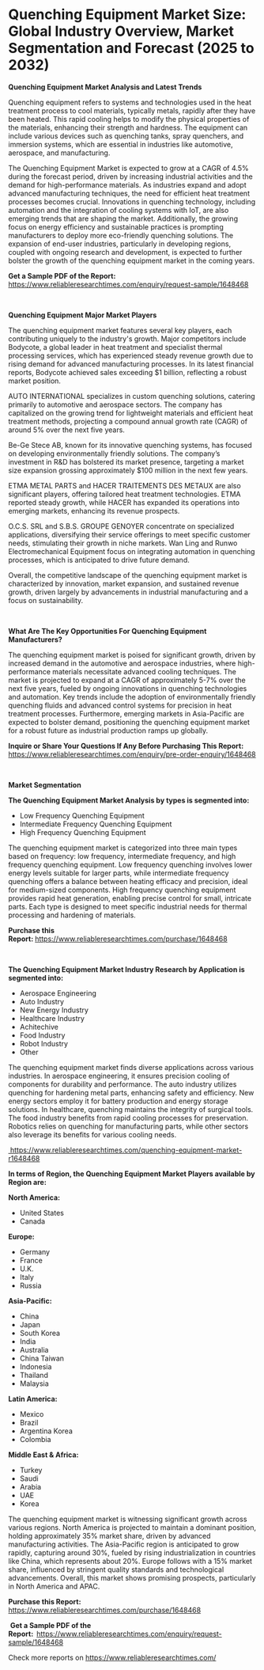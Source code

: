 <p><h1>Quenching Equipment Market Size: Global Industry Overview, Market Segmentation and Forecast (2025 to 2032)</h1></p><p><strong>Quenching Equipment Market Analysis and Latest Trends</strong></p>
<p><p>Quenching equipment refers to systems and technologies used in the heat treatment process to cool materials, typically metals, rapidly after they have been heated. This rapid cooling helps to modify the physical properties of the materials, enhancing their strength and hardness. The equipment can include various devices such as quenching tanks, spray quenchers, and immersion systems, which are essential in industries like automotive, aerospace, and manufacturing.</p><p>The Quenching Equipment Market is expected to grow at a CAGR of 4.5% during the forecast period, driven by increasing industrial activities and the demand for high-performance materials. As industries expand and adopt advanced manufacturing techniques, the need for efficient heat treatment processes becomes crucial. Innovations in quenching technology, including automation and the integration of cooling systems with IoT, are also emerging trends that are shaping the market. Additionally, the growing focus on energy efficiency and sustainable practices is prompting manufacturers to deploy more eco-friendly quenching solutions. The expansion of end-user industries, particularly in developing regions, coupled with ongoing research and development, is expected to further bolster the growth of the quenching equipment market in the coming years.</p></p>
<p><strong>Get a Sample PDF of the Report:&nbsp;</strong> <a href="https://www.reliableresearchtimes.com/enquiry/request-sample/1648468?utm_campaign=3252&utm_medium=2&utm_source=Github&utm_content=ia&utm_term=09042025&utm_id=quenching-equipment">https://www.reliableresearchtimes.com/enquiry/request-sample/1648468</a></p>
<p>&nbsp;</p>
<p><strong>Quenching Equipment Major Market Players</strong></p>
<p><p>The quenching equipment market features several key players, each contributing uniquely to the industry's growth. Major competitors include Bodycote, a global leader in heat treatment and specialist thermal processing services, which has experienced steady revenue growth due to rising demand for advanced manufacturing processes. In its latest financial reports, Bodycote achieved sales exceeding $1 billion, reflecting a robust market position.</p><p>AUTO INTERNATIONAL specializes in custom quenching solutions, catering primarily to automotive and aerospace sectors. The company has capitalized on the growing trend for lightweight materials and efficient heat treatment methods, projecting a compound annual growth rate (CAGR) of around 5% over the next five years.</p><p>Be-Ge Stece AB, known for its innovative quenching systems, has focused on developing environmentally friendly solutions. The company’s investment in R&D has bolstered its market presence, targeting a market size expansion grossing approximately $100 million in the next few years.</p><p>ETMA METAL PARTS and HACER TRAITEMENTS DES METAUX are also significant players, offering tailored heat treatment technologies. ETMA reported steady growth, while HACER has expanded its operations into emerging markets, enhancing its revenue prospects.</p><p>O.C.S. SRL and S.B.S. GROUPE GENOYER concentrate on specialized applications, diversifying their service offerings to meet specific customer needs, stimulating their growth in niche markets. Wan Ling and Runwo Electromechanical Equipment focus on integrating automation in quenching processes, which is anticipated to drive future demand.</p><p>Overall, the competitive landscape of the quenching equipment market is characterized by innovation, market expansion, and sustained revenue growth, driven largely by advancements in industrial manufacturing and a focus on sustainability.</p></p>
<p>&nbsp;</p>
<p><strong>What Are The Key Opportunities For Quenching Equipment Manufacturers?</strong></p>
<p><p>The quenching equipment market is poised for significant growth, driven by increased demand in the automotive and aerospace industries, where high-performance materials necessitate advanced cooling techniques. The market is projected to expand at a CAGR of approximately 5-7% over the next five years, fueled by ongoing innovations in quenching technologies and automation. Key trends include the adoption of environmentally friendly quenching fluids and advanced control systems for precision in heat treatment processes. Furthermore, emerging markets in Asia-Pacific are expected to bolster demand, positioning the quenching equipment market for a robust future as industrial production ramps up globally.</p></p>
<p><strong>Inquire or Share Your Questions If Any Before Purchasing This Report:</strong> <a href="https://www.reliableresearchtimes.com/enquiry/pre-order-enquiry/1648468?utm_campaign=3252&utm_medium=2&utm_source=Github&utm_content=ia&utm_term=09042025&utm_id=quenching-equipment">https://www.reliableresearchtimes.com/enquiry/pre-order-enquiry/1648468</a></p>
<p>&nbsp;</p>
<p><strong>Market Segmentation</strong></p>
<p><strong>The Quenching Equipment Market Analysis by types is segmented into:</strong></p>
<p><ul><li>Low Frequency Quenching Equipment</li><li>Intermediate Frequency Quenching Equipment</li><li>High Frequency Quenching Equipment</li></ul></p>
<p><p>The quenching equipment market is categorized into three main types based on frequency: low frequency, intermediate frequency, and high frequency quenching equipment. Low frequency quenching involves lower energy levels suitable for larger parts, while intermediate frequency quenching offers a balance between heating efficacy and precision, ideal for medium-sized components. High frequency quenching equipment provides rapid heat generation, enabling precise control for small, intricate parts. Each type is designed to meet specific industrial needs for thermal processing and hardening of materials.</p></p>
<p><strong>Purchase this Report:&nbsp;</strong><a href="https://www.reliableresearchtimes.com/purchase/1648468?utm_campaign=3252&utm_medium=2&utm_source=Github&utm_content=ia&utm_term=09042025&utm_id=quenching-equipment">https://www.reliableresearchtimes.com/purchase/1648468</a></p>
<p>&nbsp;</p>
<p><strong>The Quenching Equipment Market Industry Research by Application is segmented into:</strong></p>
<p><ul><li>Aerospace Engineering</li><li>Auto Industry</li><li>New Energy Industry</li><li>Healthcare Industry</li><li>Achitechive</li><li>Food Industry</li><li>Robot Industry</li><li>Other</li></ul></p>
<p><p>The quenching equipment market finds diverse applications across various industries. In aerospace engineering, it ensures precision cooling of components for durability and performance. The auto industry utilizes quenching for hardening metal parts, enhancing safety and efficiency. New energy sectors employ it for battery production and energy storage solutions. In healthcare, quenching maintains the integrity of surgical tools. The food industry benefits from rapid cooling processes for preservation. Robotics relies on quenching for manufacturing parts, while other sectors also leverage its benefits for various cooling needs.</p></p>
<p><a href="https://www.reliableresearchtimes.com/quenching-equipment-market-r1648468?utm_campaign=3252&utm_medium=2&utm_source=Github&utm_content=ia&utm_term=09042025&utm_id=quenching-equipment">&nbsp;https://www.reliableresearchtimes.com/quenching-equipment-market-r1648468</a></p>
<p><strong>In terms of Region, the Quenching Equipment Market Players available by Region are:</strong></p>
<p>
    <p> <strong> North America: </strong>
        <ul>
            <li>United States</li>
            <li>Canada</li>
        </ul>
        </p> 
    <p> <strong> Europe: </strong>
        <ul>
            <li>Germany</li>
            <li>France</li>
            <li>U.K.</li>
            <li>Italy</li>
            <li>Russia</li>
        </ul>
        </p> 
    <p> <strong> Asia-Pacific: </strong>
        <ul>
            <li>China</li>
            <li>Japan</li>
            <li>South Korea</li>
            <li>India</li>
            <li>Australia</li>
            <li>China Taiwan</li>
            <li>Indonesia</li>
            <li>Thailand</li>
            <li>Malaysia</li>
        </ul>
        </p> 
    <p> <strong> Latin America: </strong>
        <ul>
            <li>Mexico</li>
            <li>Brazil</li>
            <li>Argentina Korea</li>
            <li>Colombia</li>
        </ul>
        </p> 
    <p> <strong> Middle East & Africa: </strong>
        <ul>
            <li>Turkey</li>
            <li>Saudi</li>
            <li>Arabia</li>
            <li>UAE</li>
            <li>Korea</li>
        </ul>
    </p>
    </p>
<p><p>The quenching equipment market is witnessing significant growth across various regions. North America is projected to maintain a dominant position, holding approximately 35% market share, driven by advanced manufacturing activities. The Asia-Pacific region is anticipated to grow rapidly, capturing around 30%, fueled by rising industrialization in countries like China, which represents about 20%. Europe follows with a 15% market share, influenced by stringent quality standards and technological advancements. Overall, this market shows promising prospects, particularly in North America and APAC.</p></p>
<p><strong>Purchase this Report: </strong><a href="https://www.reliableresearchtimes.com/purchase/1648468?utm_campaign=3252&utm_medium=2&utm_source=Github&utm_content=ia&utm_term=09042025&utm_id=quenching-equipment">https://www.reliableresearchtimes.com/purchase/1648468</a></p>
<p>&nbsp;<strong>Get a Sample PDF of the Report:&nbsp;&nbsp;</strong><a href="https://www.reliableresearchtimes.com/enquiry/request-sample/1648468?utm_campaign=3252&utm_medium=2&utm_source=Github&utm_content=ia&utm_term=09042025&utm_id=quenching-equipment">https://www.reliableresearchtimes.com/enquiry/request-sample/1648468</a></p>
<p><strong></strong></p>
<p>Check more reports on <a href="https://www.reliableresearchtimes.com/?utm_campaign=3252&utm_medium=2&utm_source=Github&utm_content=ia&utm_term=09042025&utm_id=quenching-equipment">https://www.reliableresearchtimes.com/</a></p>